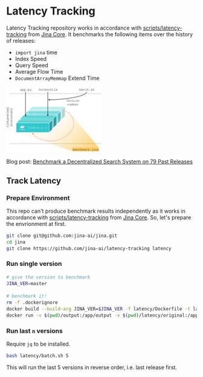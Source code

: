 # Latency Tracking

Latency Tracking repository works in accordance with [scripts/latency-tracking](https://github.com/jina-ai/jina/blob/master/scripts/latency-tracking) from [Jina Core](https://github.com/jina-ai/jina). It benchmarks the following items over the history of releases:

- `import jina` time
- Index Speed
- Query Speed
- Average Flow Time
- `DocumentArrayMemmap` Extend Time

<img src=".github/container-env.png?raw=true" alt="Jina banner" width="50%">

Blog post: [Benchmark a Decentralized Search System on 79 Past Releases](https://hanxiao.io/2020/11/10/Optimizing-the-Overhead-of-a-Decentralized-Search-System/)

## Track Latency

### Prepare Environment

This repo can't produce benchmark results independently as it works in accordance with [scripts/latency-tracking](https://github.com/jina-ai/jina/blob/master/scripts/latency-tracking) from [Jina Core](https://github.com/jina-ai/jina). So, let's prepare the envrionment at first.

```bash
git clone git@github.com:jina-ai/jina.git
cd jina
git clone https://github.com/jina-ai/latency-tracking latency
```

### Run single version

```bash
# give the version to benchmark
JINA_VER=master

# benchmark it!
rm -f .dockerignore
docker build --build-arg JINA_VER=$JINA_VER -f latency/Dockerfile -t latency-tracking .
docker run -v $(pwd)/output:/app/output -v $(pwd)/latency/original:/app/original latency-tracking
```

### Run last `n` versions

Require `jq` to be installed.

```bash
bash latency/batch.sh 5
```

This will run the last 5 versions in reverse order, i.e. last release first.